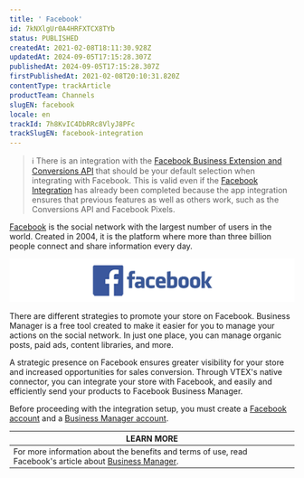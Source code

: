 ```yaml
---
title: ' Facebook'
id: 7kNXlgUr0A4HRFXTCX8TYb
status: PUBLISHED
createdAt: 2021-02-08T18:11:30.928Z
updatedAt: 2024-09-05T17:15:28.307Z
publishedAt: 2024-09-05T17:15:28.307Z
firstPublishedAt: 2021-02-08T20:10:31.820Z
contentType: trackArticle
productTeam: Channels
slugEN: facebook
locale: en
trackId: 7h8KvIC4DbRRc8VlyJ8PFc
trackSlugEN: facebook-integration
---
```


> ℹ️ There is an integration with the <a href= "https://help.vtex.com/en/tracks/integracao-com-o-facebook-business-extension--2hS3ANSZ7vlHCcba4h7k8D">Facebook Business Extension and Conversions API</a> that should be your default selection when integrating with Facebook. This is valid even if the <a href= "https://help.vtex.com/en/tracks/integracao-com-o-facebook--7h8KvIC4DbRRc8VlyJ8PFc">Facebook Integration</a> has already been completed because the app integration ensures that previous features as well as others work, such as the Conversions API and Facebook Pixels.

[Facebook](https://about.fb.com) is the social network with the largest number of users in the world. Created in 2004, it is the platform where more than three billion people connect and share information every day.

![Logo Facebook](https://raw.githubusercontent.com/vtexdocs/help-center-content/refs/heads/main/docs/en/tracks/facebook-integration/facebook_1.png)

There are different strategies to promote your store on Facebook. Business Manager is a free tool created to make it easier for you to manage your actions on the social network. In just one place, you can manage organic posts, paid ads, content libraries, and more.

A strategic presence on Facebook ensures greater visibility for your store and increased opportunities for sales conversion. Through VTEX's native connector, you can integrate your store with Facebook, and easily and efficiently send your products to Facebook Business Manager.

Before proceeding with the integration setup, you must create a [Facebook account](https://www.facebook.com/) and a [Business Manager account](https://business.facebook.com/business/help/1710077379203657?id=180505742745347).

|**LEARN MORE** |
| ---------- |
| For more information about the benefits and terms of use, read Facebook's article about [Business Manager](https://business.facebook.com/business/help/1710077379203657?id=180505742745347). |
